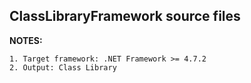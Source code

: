 ## ClassLibraryFramework source files

**NOTES:**

    1. Target framework: .NET Framework >= 4.7.2
    2. Output: Class Library 
